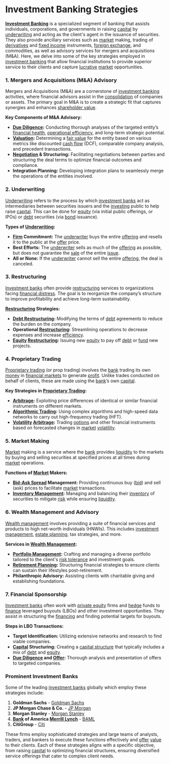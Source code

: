 # Investment Banking Strategies

**[Investment Banking](../i/investment_banking.md)** is a specialized segment of banking that assists individuals, corporations, and governments in raising [capital](../c/capital.md) by [underwriting](../u/underwriting.md) and acting as the client's agent in the issuance of securities. They also provide ancillary services such as [market](../m/market.md) making, trading of [derivatives](../d/derivatives.md) and [fixed income](../f/fixed_income.md) instruments, [foreign exchange](../f/foreign_exchange.md), and commodities, as well as advisory services for mergers and acquisitions (M&A). Here, we delve into some of the key strategies employed in [investment banking](../i/investment_banking.md) that allow financial institutions to provide superior service to their clients and capture [lucrative](../l/lucrative.md) [market](../m/market.md) opportunities.

### 1. Mergers and Acquisitions (M&A) Advisory

Mergers and Acquisitions (M&A) are a cornerstone of [investment banking](../i/investment_banking.md) activities, where financial advisors assist in the [consolidation](../c/consolidation.md) of companies or assets. The primary goal in M&A is to create a strategic fit that captures synergies and enhances [shareholder value](../s/shareholder_value.md).

**Key Components of M&A Advisory:**
- **[Due Diligence](../d/due_diligence.md):** Conducting thorough analyses of the targeted entity’s [financial health](../f/financial_health.md), [operational efficiency](../o/operational_efficiency_in_trading.md), and long-term strategic potential.
- **[Valuation](../v/valuation.md):** Determining a [fair value](../f/fair_value.md) for the entity based on various metrics like discounted [cash flow](../c/cash_flow.md) (DCF), comparable company analysis, and precedent transactions.
- **[Negotiation](../n/negotiation.md) & Structuring:** Facilitating negotiations between parties and structuring the deal terms to optimize financial outcomes and compliance.
- **Integration Planning:** Developing integration plans to seamlessly merge the operations of the entities involved.

### 2. Underwriting

[Underwriting](../u/underwriting.md) refers to the process by which [investment banks](../i/investment_bank_(ib).md) act as intermediaries between securities issuers and the [investing](../i/investing.md) public to help raise [capital](../c/capital.md). This can be done for [equity](../e/equity.md) (via initial public offerings, or IPOs) or [debt](../d/debt.md) securities (via [bond](../b/bond.md) issuance).

**Types of [Underwriting](../u/underwriting.md):**
- **[Firm](../f/firm.md) Commitment:** The [underwriter](../u/underwriter.md) buys the entire [offering](../o/offering.md) and resells it to the public at the [offer](../o/offer.md) price.
- **Best Efforts:** The [underwriter](../u/underwriter.md) sells as much of the [offering](../o/offering.md) as possible, but does not guarantee the [sale](../s/sale.md) of the entire [issue](../i/issue.md).
- **All or None:** If the [underwriter](../u/underwriter.md) cannot sell the entire [offering](../o/offering.md), the deal is canceled.

### 3. Restructuring

[Investment banks](../i/investment_bank_(ib).md) often provide [restructuring](../r/restructuring.md) services to organizations facing [financial distress](../f/financial_distress.md). The goal is to reorganize the company’s structure to improve profitability and achieve long-term sustainability.

**[Restructuring](../r/restructuring.md) Strategies:**
- **[Debt Restructuring](../d/debt_restructuring.md):** Modifying the terms of [debt](../d/debt.md) agreements to reduce the burden on the company.
- **Operational [Restructuring](../r/restructuring.md):** Streamlining operations to decrease expenses and increase [efficiency](../e/efficiency.md).
- **[Equity](../e/equity.md) [Restructuring](../r/restructuring.md):** Issuing new [equity](../e/equity.md) to pay off [debt](../d/debt.md) or [fund](../f/fund.md) new projects.

### 4. Proprietary Trading

[Proprietary trading](../p/proprietary_trading.md) (or prop trading) involves the [bank](../b/bank.md) trading its own [money](../m/money.md) in [financial markets](../f/financial_market.md) to generate [profit](../p/profit.md). Unlike trades conducted on behalf of clients, these are made using the [bank](../b/bank.md)’s own [capital](../c/capital.md).

**Key Strategies in [Proprietary Trading](../p/proprietary_trading.md):**
- **[Arbitrage](../a/arbitrage.md):** Exploiting price differences of identical or similar financial instruments on different markets.
- **[Algorithmic Trading](../a/algorithmic_trading.md):** Using complex algorithms and high-speed data networks to carry out high-frequency trading (HFT).
- **[Volatility](../v/volatility.md) [Arbitrage](../a/arbitrage.md):** Trading [options](../o/options.md) and other financial instruments based on forecasted changes in [market](../m/market.md) [volatility](../v/volatility.md).

### 5. Market Making

[Market](../m/market.md) making is a service where the [bank](../b/bank.md) provides [liquidity](../l/liquidity.md) to the markets by buying and selling securities at specified prices at all times during [market](../m/market.md) operations.

**Functions of [Market](../m/market.md) Makers:**
- **[Bid-Ask Spread](../b/bid-ask_spread.md) Management:** Providing continuous buy ([bid](../b/bid.md)) and sell (ask) prices to facilitate [market](../m/market.md) transactions.
- **[Inventory Management](../i/inventory_management.md):** Managing and balancing their [inventory](../i/inventory.md) of securities to mitigate [risk](../r/risk.md) while ensuring [liquidity](../l/liquidity.md).

### 6. Wealth Management and Advisory

[Wealth management](../w/wealth_management.md) involves providing a suite of financial services and products to high net-worth individuals (HNWIs). This includes [investment management](../i/investment_management.md), [estate planning](../e/estate_planning.md), tax strategies, and more.

**Services in [Wealth Management](../w/wealth_management.md):**
- **[Portfolio Management](../p/portfolio_management.md):** Crafting and managing a diverse portfolio tailored to the client's [risk tolerance](../r/risk_tolerance.md) and investment goals.
- **[Retirement Planning](../r/retirement_planning.md):** Structuring financial strategies to ensure clients can sustain their lifestyles post-retirement.
- **Philanthropic Advisory:** Assisting clients with charitable giving and establishing foundations.

### 7. Financial Sponsorship

[Investment banks](../i/investment_bank_(ib).md) often work with [private equity](../p/private_equity.md) firms and [hedge](../h/hedge.md) funds to [finance](../f/finance.md) leveraged buyouts (LBOs) and other investment opportunities. They assist in structuring the [financing](../f/financing.md) and finding potential targets for buyouts.

**Steps in LBO Transactions:**
- **Target Identification:** Utilizing extensive networks and research to find viable companies.
- **[Capital](../c/capital.md) Structuring:** Creating a [capital structure](../c/capital_structure.md) that typically includes a mix of [debt](../d/debt.md) and [equity](../e/equity.md).
- **[Due Diligence](../d/due_diligence.md) and [Offer](../o/offer.md):** Thorough analysis and presentation of offers to targeted companies.

### Prominent Investment Banks

Some of the leading [investment banks](../i/investment_bank_(ib).md) globally which employ these strategies include:

1. **Goldman Sachs** - [Goldman Sachs](https://www.goldmansachs.com/)
2. **JP Morgan Chase & Co.** - [JP Morgan](https://www.jpmorganchase.com/)
3. **Morgan Stanley** - [Morgan Stanley](https://www.morganstanley.com/)
4. **[Bank](../b/bank.md) of America [Merrill Lynch](../m/merrill_lynch.md)** - [BAML](https://www.bankofamerica.com/)
5. **CitiGroup** - [Citi](https://www.citigroup.com/)

These firms employ sophisticated strategies and large teams of analysts, traders, and bankers to execute these functions effectively and [offer](../o/offer.md) [value](../v/value.md) to their clients. Each of these strategies aligns with a specific objective, from raising [capital](../c/capital.md) to optimizing financial structures, ensuring diversified service offerings that cater to complex client needs.
